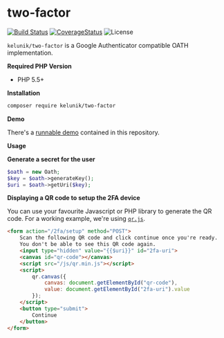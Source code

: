 # two-factor

[![Build Status](https://img.shields.io/travis/kelunik/two-factor/master.svg?style=flat-square)](https://travis-ci.org/kelunik/two-factor)
[![CoverageStatus](https://img.shields.io/coveralls/kelunik/two-factor/master.svg?style=flat-square)](https://coveralls.io/github/kelunik/two-factor?branch=master)
![License](https://img.shields.io/badge/license-MIT-blue.svg?style=flat-square)

`kelunik/two-factor` is a Google Authenticator compatible OATH implementation.

**Required PHP Version**

- PHP 5.5+

**Installation**

```bash
composer require kelunik/two-factor
```

**Demo**

There's a [runnable demo](./examples/demo.php) contained in this repository.

**Usage**

**Generate a secret for the user**

```php
$oath = new Oath;
$key = $oath->generateKey();
$uri = $oath->getUri($key);
```

**Displaying a QR code to setup the 2FA device**

You can use your favourite Javascript or PHP library to generate the QR code. For a working example, we're using [`qr.js`](http://neocotic.com/qr.js/).

```html
<form action="/2fa/setup" method="POST">
    Scan the following QR code and click continue once you're ready.
    You don't be able to see this QR code again.
    <input type="hidden" value="{{$uri}}" id="2fa-uri">
    <canvas id="qr-code"></canvas>
    <script src="/js/qr.min.js"></script>
    <script>
        qr.canvas({
            canvas: document.getElementById("qr-code"),
            value: document.getElementById("2fa-uri").value
        });
    </script>
    <button type="submit">
        Continue
    </button>
</form>
```